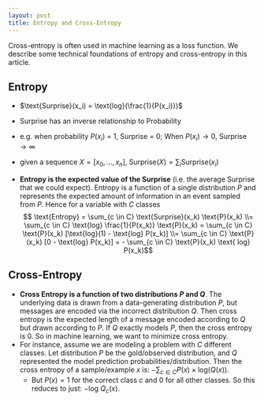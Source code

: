 ```yaml
---
layout: post
title: Entropy and Cross-Entropy
---
```


Cross-entropy is often used in machine learning as a loss function. We describe some technical foundations of entropy and cross-entropy in this article.

## Entropy
* $\text{Surprise}(x_i) = \text{log}(\frac{1}{P(x_i)})$
* Surprise has an inverse relationship to Probability
* e.g. when probability $P(x_i)$ = 1, Surprise = 0; When $P(x_i) \to 0$, Surprise $\to \infty$
* given a sequence $X = [x_0, \ldots, x_n]$, $\text{Surprise}(X) = \sum_{i} \text{Surprise}(x_i)$

* **Entropy is the expected value of the Surprise** (i.e. the average Surprise that we could expect). Entropy is a function of a single distribution $P$ and represents the expected amount of information in an event sampled from $P$. Hence for a variable with $C$ classes
  $$ \text{Entropy} = \sum_{c \in C} \text{Surprise}(x_k) \text{P}(x_k) \\= \sum_{c \in C} \text{log} \frac{1}{P(x_k)} \text{P}(x_k) = \sum_{c \in C} \text{P}(x_k) [\text{log}(1) - \text{log} P(x_k)] \\= \sum_{c \in C} \text{P}(x_k) [0 - \text{log} P(x_k)] = - \sum_{c \in C} \text{P}(x_k) \text{ log} P(x_k)$$

## Cross-Entropy
* **Cross Entropy is a function of two distributions $P$ and $Q$**. The underlying data is drawn from a data-generating distribution $P$, but messages are encoded via the incorrect distribution $Q$. Then cross entropy is the expected length of a message encoded according to $Q$ but drawn according to $P$. If $Q$ exactly models $P$, then the cross entropy is 0. So in machine learning, we want to minimize cross entropy.
* For instance, assume we are modeling a problem with $C$ different classes. Let distribution $P$ be the gold/observed distribution, and $Q$ represented the model prediction probabilities/distribution. Then the cross entropy of a sample/example $x$ is: $- \sum_{c \in C} P(x) \times \text{log}(Q(x))$. 
	* But $P(x) = 1$ for the correct class $c$ and 0 for all other classes. So this reduces to just: $- \text{log } Q_c(x)$.
